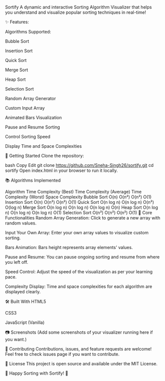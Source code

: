 Sortify
A dynamic and interactive Sorting Algorithm Visualizer that helps you understand and visualize popular sorting techniques in real-time!

✨ Features:

Algorithms Supported:

Bubble Sort

Insertion Sort

Quick Sort

Merge Sort

Heap Sort

Selection Sort

Random Array Generator

Custom Input Array

Animated Bars Visualization

Pause and Resume Sorting

Control Sorting Speed

Display Time and Space Complexities

🚀 Getting Started
Clone the repository:

bash
Copy
Edit
git clone https://github.com/Sneha-Singh26/sortify.git
cd sortify
Open index.html in your browser to run it locally.

📚 Algorithms Implemented

Algorithm	Time Complexity (Best)	Time Complexity (Average)	Time Complexity (Worst)	Space Complexity
Bubble Sort	O(n)	O(n²)	O(n²)	O(1)
Insertion Sort	O(n)	O(n²)	O(n²)	O(1)
Quick Sort	O(n log n)	O(n log n)	O(n²)	O(log n)
Merge Sort	O(n log n)	O(n log n)	O(n log n)	O(n)
Heap Sort	O(n log n)	O(n log n)	O(n log n)	O(1)
Selection Sort	O(n²)	O(n²)	O(n²)	O(1)
🎯 Core Functionalities
Random Array Generation: Click to generate a new array with random values.

Input Your Own Array: Enter your own array values to visualize custom sorting.

Bars Animation: Bars height represents array elements' values.

Pause and Resume: You can pause ongoing sorting and resume from where you left off.

Speed Control: Adjust the speed of the visualization as per your learning pace.

Complexity Display: Time and space complexities for each algorithm are displayed clearly.

🛠️ Built With
HTML5

CSS3

JavaScript (Vanilla)

📷 Screenshots
(Add some screenshots of your visualizer running here if you want.)

🙌 Contributing
Contributions, issues, and feature requests are welcome!
Feel free to check issues page if you want to contribute.

📄 License
This project is open source and available under the MIT License.

🌟 Happy Sorting with Sortify! 🌟
